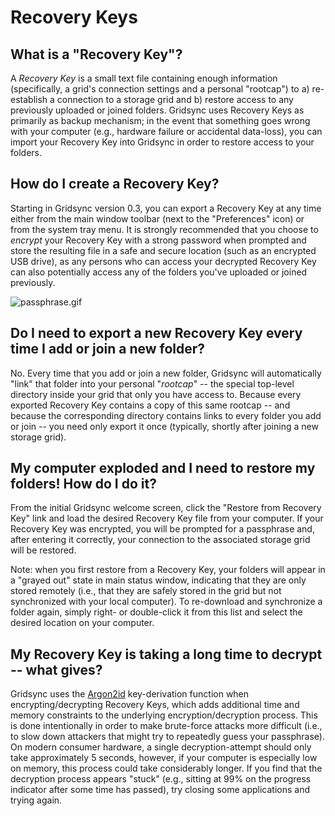 Recovery Keys
=============

What is a "Recovery Key"?
-------------------------

A _Recovery Key_ is a small text file containing enough information (specifically, a grid's connection settings and a personal "rootcap") to a) re-establish a connection to a storage grid and b) restore access to any previously uploaded or joined folders. Gridsync uses Recovery Keys as primarily as backup mechanism; in the event that something goes wrong with your computer (e.g., hardware failure or accidental data-loss), you can import your Recovery Key into Gridsync in order to restore access to your folders.


How do I create a Recovery Key?
-------------------------------

Starting in Gridsync version 0.3, you can export a Recovery Key at any time either from the main window toolbar (next to the "Preferences" icon) or from the system tray menu. It is strongly recommended that you choose to _encrypt_ your Recovery Key with a strong password when prompted and store the resulting file in a safe and secure location (such as an encrypted USB drive), as any persons who can access your decrypted Recovery Key can also potentially access any of the folders you've uploaded or joined previously.

![passphrase.gif](https://github.com/gridsync/gridsync/blob/master/images/screenshots/passphrase.gif)


Do I need to export a new Recovery Key every time I add or join a new folder?
-----------------------------------------------------------------------------

No. Every time that you add or join a new folder, Gridsync will automatically "link" that folder into your personal "_rootcap_" -- the special top-level directory inside your grid that only you have access to. Because every exported Recovery Key contains a copy of this same rootcap -- and because the corresponding directory contains links to every folder you add or join -- you need only export it once (typically, shortly after joining a new storage grid).


My computer exploded and I need to restore my folders! How do I do it?
----------------------------------------------------------------------

From the initial Gridsync welcome screen, click the "Restore from Recovery Key" link and load the desired Recovery Key file from your computer. If your Recovery Key was encrypted, you will be prompted for a passphrase and, after entering it correctly, your connection to the associated storage grid will be restored.

Note: when you first restore from a Recovery Key, your folders will appear in a "grayed out" state in main status window, indicating that they are only stored remotely (i.e., that they are safely stored in the grid but not synchronized with your local computer). To re-download and synchronize a folder again, simply right- or double-click it from this list and select the desired location on your computer.


My Recovery Key is taking a long time to decrypt -- what gives?
---------------------------------------------------------------

Gridsync uses the [Argon2id](https://en.wikipedia.org/wiki/Argon2) key-derivation function when encrypting/decrypting Recovery Keys, which adds additional time and memory constraints to the underlying encryption/decryption process. This is done intentionally in order to make brute-force attacks more difficult (i.e., to slow down attackers that might try to repeatedly guess your passphrase). On modern consumer hardware, a single decryption-attempt should only take approximately 5 seconds, however, if your computer is especially low on memory, this process could take considerably longer. If you find that the decryption process appears "stuck" (e.g., sitting at 99% on the progress indicator after some time has passed), try closing some applications and trying again.
